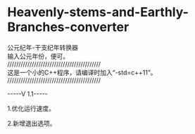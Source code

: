 # Heavenly-stems-and-Earthly-Branches-converter
公元纪年-干支纪年转换器                        
输入公元年份，便可。                
//////////////////////////////////////////        
这是一个小的C++程序，请编译时加入“-std=c++11”。     
//////////////////////////////////////////



-----V 1.1----- 

1.优化运行速度。

2.新增退出选项。

